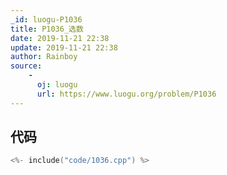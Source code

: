 ```yaml
---
_id: luogu-P1036
title: P1036_选数
date: 2019-11-21 22:38
update: 2019-11-21 22:38
author: Rainboy
source: 
    - 
      oj: luogu
      url: https://www.luogu.org/problem/P1036
---
```


## 代码

```c
<%- include("code/1036.cpp") %>
```
